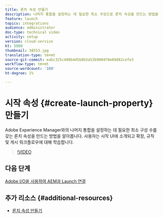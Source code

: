 ```yaml
---
title: 론치 속성 만들기
description: 나머지 통합을 설정하는 데 필요한 최소 구성으로 론치 속성을 만드는 방법을 알아봅니다. 사용자는 Launch UI를 소개하고 익스텐션, 규칙 및 게시 워크플로우에 대해 학습합니다.
feature: launch
topics: integrations
audience: administrator
doc-type: technical video
activity: setup
version: cloud-service
kt: 5980
thumbnail: 38553.jpg
translation-type: tm+mt
source-git-commit: eabc325c498b4d5b8b5a53b9004f0e89d82cefe3
workflow-type: tm+mt
source-wordcount: '109'
ht-degree: 1%

---
```



# 시작 속성 {#create-launch-property} 만들기

Adobe Experience Manager와의 나머지 통합을 설정하는 데 필요한 최소 구성 수를 갖는 론치 속성을 만드는 방법을 알아봅니다. 사용자는 시작 UI에 소개되고 확장, 규칙 및 게시 워크플로우에 대해 학습합니다.

>[!VIDEO](https://video.tv.adobe.com/v/38553?quality=12&learn=on)

## 다음 단계

[Adobe I/O을 사용하여 AEM과 Launch 연결](connect-aem-launch-adobe-io.md)

## 추가 리소스 {#additional-resources}

* [론치 속성 만들기](https://docs.adobe.com/content/help/en/core-services-learn/implementing-in-websites-with-launch/configure-launch/launch.html)
